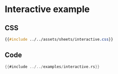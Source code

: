 # Interactive example

<canvas id="bevy"></canvas>
<script type="module">
    // Import and run your bevy wasm code
    import init from './interactive.js'
    init();
</script>

## CSS

```css
{{#include ../../assets/sheets/interactive.css}}
```

## Code

```rust
{{#include ../../examples/interactive.rs}}
```
